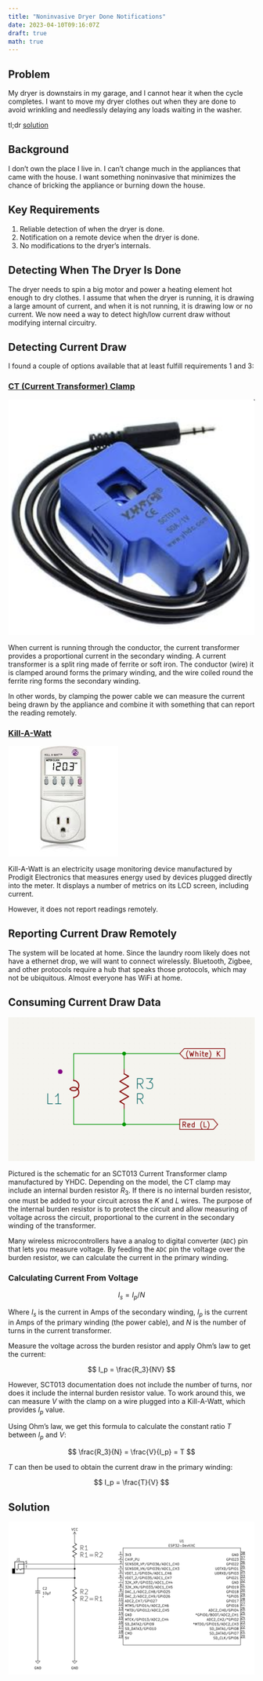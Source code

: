 ```yaml
---
title: "Noninvasive Dryer Done Notifications"
date: 2023-04-10T09:16:07Z
draft: true
math: true
---
```

## Problem

My dryer is downstairs in my garage, and I cannot hear it when the cycle
completes. I want to move my dryer clothes out when they are done to avoid
wrinkling and needlessly delaying any loads waiting in the washer.

tl;dr [solution](#solution)

## Background

I don’t own the place I live in. I can’t change much in the appliances that came
with the house. I want something noninvasive that minimizes the chance of
bricking the appliance or burning down the house.

## Key Requirements

1. Reliable detection of when the dryer is done.
2. Notification on a remote device when the dryer is done.
3. No modifications to the dryer’s internals.

## Detecting When The Dryer Is Done

The dryer needs to spin a big motor and power a heating element hot enough to
dry clothes. I assume that when the dryer is running, it is drawing a large
amount of current, and when it is not running, it is drawing low or no current.
We now need a way to detect high/low current draw without modifying internal
circuitry.

## Detecting Current Draw

I found a couple of options available that at least fulfill requirements 1 and 3:

### [CT (Current Transformer) Clamp](https://en.wikipedia.org/w/index.php?title=Current_clamp&oldid=1133896436)

![SCT013](sct013.png)

When current is running through the conductor, the current transformer provides a
proportional current in the secondary winding. A current transformer is a
split ring made of ferrite or soft iron. The conductor (wire) it is clamped
around forms the primary winding, and the wire coiled round the ferrite ring
forms the secondary winding.

In other words, by clamping the power cable we can measure the current being
drawn by the appliance and combine it with something that can report the reading
remotely.

### [Kill-A-Watt](https://en.wikipedia.org/w/index.php?title=Kill_A_Watt&oldid=1113113051)

![kill-a-watt](killawatt.jpg)

Kill-A-Watt is an electricity usage monitoring device manufactured by Prodigit
Electronics that measures energy used by devices plugged directly into the
meter. It displays a number of metrics on its LCD screen, including current.

However, it does not report readings remotely.

## Reporting Current Draw Remotely

The system will be located at home. Since the laundry room likely does not have
a ethernet drop, we will want to connect wirelessly. Bluetooth, Zigbee, and
other protocols require a hub that speaks those protocols, which may not be
ubiquitous. Almost everyone has WiFi at home.

## Consuming Current Draw Data

![current transformer schematic](ct_schematic.png)

Pictured is the schematic for an SCT013 Current Transformer clamp manufactured
by YHDC. Depending on the model, the CT clamp may include an internal burden
resistor $R_3$. If there is no internal burden resistor, one must be added to
your circuit across the $K$ and $L$ wires. The purpose of the internal burden
resistor is to protect the circuit and allow measuring of voltage across the
circuit, proportional to the current in the secondary winding of the
transformer.

Many wireless microcontrollers have a analog to digital converter (`ADC`) pin
that lets you measure voltage. By feeding the `ADC` pin the voltage over the
burden resistor, we can calculate the current in the primary winding.

### Calculating Current From Voltage

$$ I_s = I_p / N $$

Where $I_s$ is the current in Amps of the secondary winding, $I_p$ is the
current in Amps of the primary winding (the power cable), and $N$ is the number
of turns in the current transformer.

Measure the voltage across the burden resistor and apply Ohm’s law to get the
current:

$$ I_p = \frac{R_3}{NV} $$

However, SCT013 documentation does not include the number of turns, nor does it
include the internal burden resistor value. To work around this, we can measure
$V$ with the clamp on a wire plugged into a Kill-A-Watt, which provides $I_p$
value.

Using Ohm’s law, we get this formula to calculate the constant ratio $T$ between
$I_p$ and $V$:

$$ \frac{R_3}{N} = \frac{V}{I_p} = T $$

$T$ can then be used to obtain the current draw in the primary winding:

$$ I_p = \frac{T}{V} $$

## Solution

![schematic](schematic.png)
